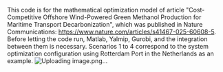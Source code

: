 This code is for the mathematical optimization model of article "Cost-Competitive Offshore Wind-Powered Green Methanol Production for Maritime Transport Decarbonization", which was published in Nature Communications: https://www.nature.com/articles/s41467-025-60608-5. 
Before letting the code run, Matlab, Yalmip, Gurobi, and the integration between them is necessary.
Scenarios 1 to 4 correspond to the system optimization configuration using Rotterdam Port in the Netherlands as an example.
![Uploading image.png…]()
